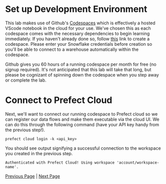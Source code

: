 # Set up Development Environment
This lab makes use of Github's [Codespaces](https://github.com/features/codespaces) which is effectively a hosted VScode notebook in the cloud for your use. We've chosen this as each codespace comes with the necessary dependencies to begin learning immediately. If you haven't already done so, follow [this](https://github.com/codespaces/new?hide_repo_select=true&ref=main&repo=639686550&skip_quickstart=true&template=false) link to create a codespace. Please enter your Snowflake credentials before creation so you'll be able to connect to a warehouse automatically within the codespace.

Github gives you 60 hours of a running codespace per month for free (no signup required). It's not anticipated that this lab will take that long, but please be cognizant of spinning down the codespace when you step away or complete the lab.

# Connect to Prefect Cloud
Next, we'll want to connect our running codespace to Prefect cloud so we can register our data flows and make them executable via the cloud UI. We can do this through the following command (have your API key handy from the previous step!).

```
prefect cloud login -k <api_key>
```

You should see output signifying a successful connection to the workspace you created in the previous step.

```
Authenticated with Prefect Cloud! Using workspace 'account/workspace-name'.
```

[Previous Page](01_Prefect_Cloud_Setup.md) | [Next Page](03_development_and_blocks.md)
